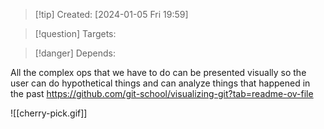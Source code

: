 
>[!tip] Created: [2024-01-05 Fri 19:59]

>[!question] Targets: 

>[!danger] Depends: 

All the complex ops that we have to do can be presented visually so the user can do hypothetical things and can analyze things that happened in the past https://github.com/git-school/visualizing-git?tab=readme-ov-file

![[cherry-pick.gif]]